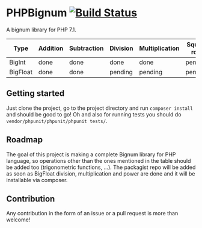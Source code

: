 # PHPBignum [![Build Status](https://travis-ci.org/hpez/PHPBignum.svg?branch=master)](https://travis-ci.org/hpez/PHPBignum)
A bignum library for PHP 7.1.

| Type          | Addition      | Subtraction   | Division      | Multiplication | Square root    | Power          |
| ------------- |---------------|---------------|---------------|----------------|----------------|----------------|
| BigInt        | done          | done          | done          | done           | pending        | done           |
| BigFloat      | done          | done          | pending       | pending        | pending        | pending        |

## Getting started
Just clone the project, go to the project directory and run `composer install` and should be good to go! Oh and also for running tests you should do `vendor/phpunit/phpunit/phpunit tests/`.

## Roadmap
The goal of this project is making a complete Bignum library for PHP language, so operations other than the ones mentioned in the table should be added too (trigonometric functions, ...). The packagist repo will be added as soon as BigFloat division, multiplication and power are done and it will be installable via composer.

## Contribution
Any contribution in the form of an issue or a pull request is more than welcome!
